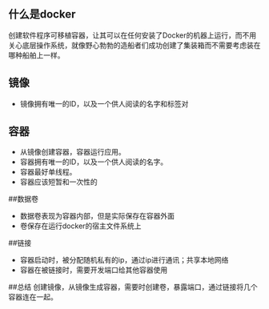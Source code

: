 ## 什么是docker
创建软件程序可移植容器，让其可以在任何安装了Docker的机器上运行，而不用关心底层操作系统，就像野心勃勃的造船者们成功创建了集装箱而不需要考虑装在哪种船舶上一样。

## 镜像
- 镜像拥有唯一的ID，以及一个供人阅读的名字和标签对

## 容器
- 从镜像创建容器，容器运行应用。
- 容器拥有唯一的ID，以及一个供人阅读的名字。
- 容器最好单线程。
- 容器应该短暂和一次性的

##数据卷
- 数据卷表现为容器内部，但是实际保存在容器外面
- 卷保存在运行docker的宿主文件系统上

##链接
- 容器启动时，被分配随机私有的ip，通过ip进行通讯；共享本地网络
- 容器在被链接时，需要开发端口给其他容器使用

##总结
创建镜像，从镜像生成容器，需要时创建卷，暴露端口，通过链接将几个容器连在一起。